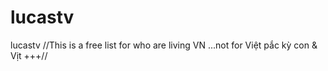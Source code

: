 # lucastv
lucastv
//This is a free list for who are living VN ...not for Việt pắc kỳ con & Vịt +++//
